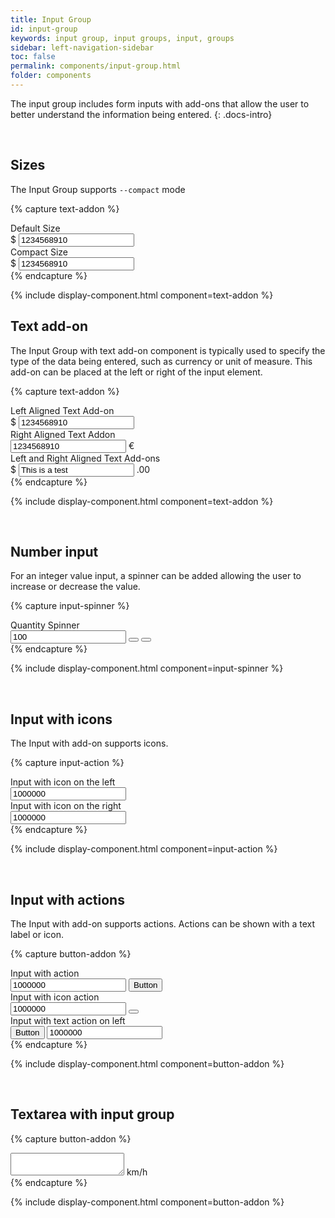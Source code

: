 ```yaml
---
title: Input Group
id: input-group
keywords: input group, input groups, input, groups
sidebar: left-navigation-sidebar
toc: false
permalink: components/input-group.html
folder: components
---
```


The input group includes form inputs with add-ons that allow the user to better understand the information being entered.
{: .docs-intro}

<br>

## Sizes
The Input Group supports `--compact` mode

{% capture text-addon %}
<div class="fd-form-item">
    <label class="fd-form-label" for="">Default Size </label>
    <div class="fd-input-group">
        <span class="fd-input-group__addon">$</span>
        <input class="fd-input" type="text" id="" name="" value="1234568910 ">
    </div>
</div>

<div class="fd-form-item">
    <label class="fd-form-label" for="">Compact Size </label>
    <div class="fd-input-group">
        <span class="fd-input-group__addon">$</span>
        <input class="fd-input fd-input--compact" type="text" id="" name="" value="1234568910 ">
    </div>
</div>
{% endcapture %}

{% include display-component.html component=text-addon %}

## Text add-on

The Input Group with text add-on component is typically used to specify the type of the data being entered, such as currency or unit of measure. This add-on can be placed at the left or right of the input element.





{% capture text-addon %}

<div class="fd-form-item">
    <label class="fd-form-label" for="">Left Aligned Text Add-on</label>
    <div class="fd-input-group">
        <span class="fd-input-group__addon">$</span>
        <input class="fd-input" type="text" id="" name="" value="1234568910 ">
    </div>
</div>

<div class="fd-form-item">
    <label class="fd-form-label" for="">Right Aligned Text Addon</label>
    <div class="fd-input-group">
        <input class="fd-input" type="text" id="" name="" value="1234568910 ">
        <span class="fd-input-group__addon">€</span>
    </div>
</div>

<div class="fd-form-item">
    <label class="fd-form-label" for="">Left and Right Aligned Text Add-ons</label>
    <div class="fd-input-group">
        <span class="fd-input-group__addon">$</span>
        <input class="fd-input" type="text" id="" name="" value="This is a test">
        <span class="fd-input-group__addon">.00</span>
    </div>
</div>
{% endcapture %}

{% include display-component.html component=text-addon %}

<br />

## Number input

For an integer value input, a spinner can be added allowing the user to increase or decrease the value.

{% capture input-spinner %}
<div class="fd-form-item">
    <label class="fd-form-label" for="">Quantity Spinner</label>
    <div class="fd-input-group">
        <input class="fd-input" id="spinner-1" type="number" value="100" />
        <span class="fd-input-group__addon fd-input-group__addon--button">
            <button class="fd-button--light fd-button--half sap-icon--slim-arrow-up" aria-label="Step up" onclick="document.getElementById('spinner-1').stepUp();"></button>
            <button class="fd-button--light fd-button--half sap-icon--slim-arrow-down" aria-label="Step down" onclick="document.getElementById('spinner-1').stepDown();"></button>
        </span>
    </div>
</div>
{% endcapture %}

{% include display-component.html component=input-spinner %}

<br/>

## Input with icons

The Input with add-on supports icons.

{% capture input-action %}
<div class="fd-form-item">
    <label class="fd-form-label" for="">Input with icon on the left</label>
    <div class="fd-input-group">
        <span class="fd-input-group__addon">
            <span class="sap-icon--globe" role="presentation"></span>
        </span>
        <input class="fd-input" type="text" id="" name="" value="1000000">
    </div>
</div>

<div class="fd-form-item">
    <label class="fd-form-label" for="">Input with icon on the right</label>
    <div class="fd-input-group">
        <input class="fd-input" type="text" id="" name="" value="1000000">
        <span class="fd-input-group__addon">
            <span class="sap-icon--hide" role="presentation"></span>
        </span>
    </div>
</div>
{% endcapture %}

{% include display-component.html component=input-action %}

<br>

## Input with actions

The Input with add-on supports actions. Actions can be shown with a text label or icon.

{% capture button-addon %}
<div class="fd-form-item">
    <label class="fd-form-label" for="">Input with action</label>
    <div class="fd-input-group">
        <input class="fd-input" type="text" id="" name="" value="1000000">
        <span class="fd-input-group__addon fd-input-group__addon--button">
            <button class="fd-button--light">
                Button
            </button>
        </span>
    </div>
</div>

<div class="fd-form-item">
    <label class="fd-form-label" for="">Input with icon action</label>
    <div class="fd-input-group">
        <input class="fd-input" type="text" id="" name="" value="1000000">
        <span class="fd-input-group__addon fd-input-group__addon--button">
            <button class="fd-button--icon fd-button--light sap-icon--navigation-down-arrow"></button>
        </span>
    </div>
</div>

<div class="fd-form-item">
    <label class="fd-form-label" for="">Input with text action on left</label>
    <div class="fd-input-group">
        <span class="fd-input-group__addon fd-input-group__addon--button">
            <button class="fd-button--light">
                Button
            </button>
        </span>
        <input class="fd-input" type="text" id="" name="" value="1000000">
    </div>
</div>
{% endcapture %}

{% include display-component.html component=button-addon %}

<br>


## Textarea with input group

{% capture button-addon %}
<div class="fd-input-group">
    <textarea class="fd-textarea" id=""></textarea>
    <span class="fd-input-group__addon">
        km/h
    </span>
</div>
{% endcapture %}

{% include display-component.html component=button-addon %}

<br>
